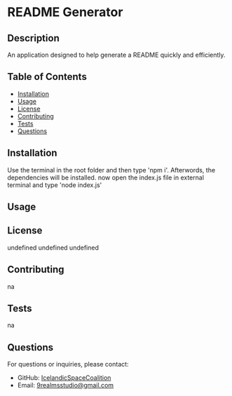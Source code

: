 
# README Generator

## Description
An application designed to help generate a README quickly and efficiently. 

## Table of Contents
- [Installation](#installation)
- [Usage](#usage)
- [License](#license)
- [Contributing](#contributing)
- [Tests](#tests)
- [Questions](#questions)

## Installation
Use the terminal in the root folder and then type 'npm i'. Afterwords, the dependencies will be installed. now open the index.js file in external terminal and type 'node index.js'

## Usage


## License
undefined
undefined
undefined

## Contributing
na

## Tests
na

## Questions
For questions or inquiries, please contact:
- GitHub: [IcelandicSpaceCoalition](https://github.com/IcelandicSpaceCoalition)
- Email: 9realmsstudio@gmail.com
